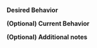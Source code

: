 **Desired Behavior**

<!--

Describe desired behavior for improvements/enhancements.
What is the problem we want to solve?
What is the plan?

-->

**(Optional) Current Behavior**

<!--

How the software currently works.

-->

**(Optional) Additional notes**

<!--
Any other relevant information to help with debugging/implemention.
-->
